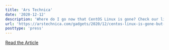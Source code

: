 ```yaml
---
title: 'Ars Technica'
date: '2020-12-12'
description: 'Where do I go now that CentOS Linux is gone? Check our list'
url: 'https://arstechnica.com/gadgets/2020/12/centos-linux-is-gone-but-its-refugees-have-alternatives/'
posttype: 'press'
---
```

[Read the Article](https://arstechnica.com/gadgets/2020/12/centos-linux-is-gone-but-its-refugees-have-alternatives/)